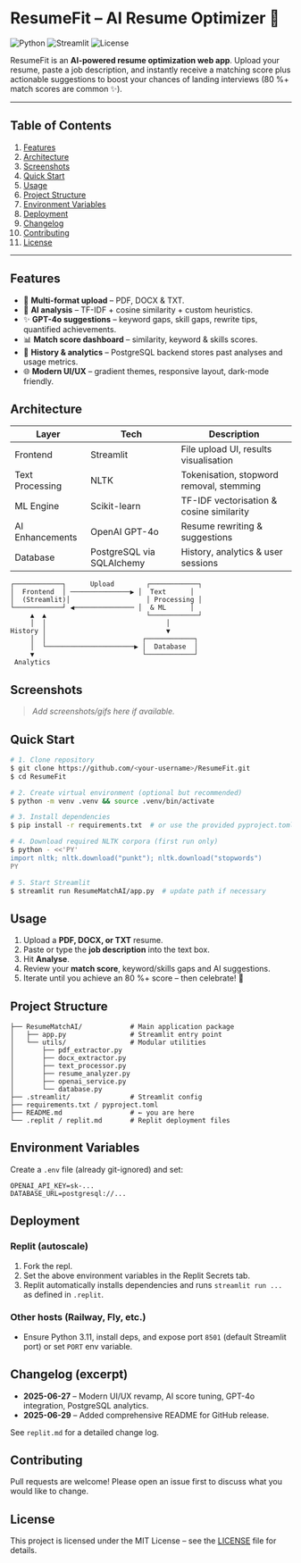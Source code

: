 # ResumeFit – AI Resume Optimizer 🚀

![Python](https://img.shields.io/badge/Python-3.11%2B-blue?logo=python)
![Streamlit](https://img.shields.io/badge/Streamlit-1.46%2B-orange?logo=streamlit)
![License](https://img.shields.io/badge/License-MIT-green)

ResumeFit is an **AI-powered resume optimization web app**. Upload your resume, paste a job description, and instantly receive a matching score plus actionable suggestions to boost your chances of landing interviews (80 %+ match scores are common ✨).

---

## Table of Contents
1. [Features](#features)
2. [Architecture](#architecture)
3. [Screenshots](#screenshots)
4. [Quick Start](#quick-start)
5. [Usage](#usage)
6. [Project Structure](#project-structure)
7. [Environment Variables](#environment-variables)
8. [Deployment](#deployment)
9. [Changelog](#changelog)
10. [Contributing](#contributing)
11. [License](#license)

---

## Features
- 📄 **Multi-format upload** – PDF, DOCX & TXT.
- 🧠 **AI analysis** – TF-IDF + cosine similarity + custom heuristics.
- ✨ **GPT-4o suggestions** – keyword gaps, skill gaps, rewrite tips, quantified achievements.
- 📊 **Match score dashboard** – similarity, keyword & skills scores.
- 💾 **History & analytics** – PostgreSQL backend stores past analyses and usage metrics.
- 🌐 **Modern UI/UX** – gradient themes, responsive layout, dark-mode friendly.

## Architecture
| Layer | Tech | Description |
|-------|------|-------------|
| Frontend | Streamlit | File upload UI, results visualisation |
| Text Processing | NLTK | Tokenisation, stopword removal, stemming |
| ML Engine | Scikit-learn | TF-IDF vectorisation & cosine similarity |
| AI Enhancements | OpenAI GPT-4o | Resume rewriting & suggestions |
| Database | PostgreSQL via SQLAlchemy | History, analytics & user sessions |

```
┌────────────┐      Upload        ┌────────────┐
│  Frontend  │ ───────────────▶ │  Text      │
│  (Streamlit)│                   │ Processing │
└────────────┘ ◀─────────────── │  & ML      │
     ▲  ▲                         └────────────┘
     │  │                              │
History │                              ▼
     │  │                        ┌────────────┐
     │  └──────────────────────▶ │  Database  │
     ▼                           └────────────┘
 Analytics
```

## Screenshots
> *Add screenshots/gifs here if available.*

## Quick Start
```bash
# 1. Clone repository
$ git clone https://github.com/<your-username>/ResumeFit.git
$ cd ResumeFit

# 2. Create virtual environment (optional but recommended)
$ python -m venv .venv && source .venv/bin/activate

# 3. Install dependencies
$ pip install -r requirements.txt  # or use the provided pyproject.toml with Poetry/UV

# 4. Download required NLTK corpora (first run only)
$ python - <<'PY'
import nltk; nltk.download("punkt"); nltk.download("stopwords")
PY

# 5. Start Streamlit
$ streamlit run ResumeMatchAI/app.py  # update path if necessary
```

## Usage
1. Upload a **PDF, DOCX, or TXT** resume.
2. Paste or type the **job description** into the text box.
3. Hit **Analyse**.
4. Review your **match score**, keyword/skills gaps and AI suggestions.
5. Iterate until you achieve an 80 %+ score – then celebrate! 🎉

## Project Structure
```
├── ResumeMatchAI/            # Main application package
│   ├── app.py                # Streamlit entry point
│   └── utils/                # Modular utilities
│       ├── pdf_extractor.py
│       ├── docx_extractor.py
│       ├── text_processor.py
│       ├── resume_analyzer.py
│       ├── openai_service.py
│       └── database.py
├── .streamlit/               # Streamlit config
├── requirements.txt / pyproject.toml
├── README.md                 # ← you are here
└── .replit / replit.md       # Replit deployment files
```

## Environment Variables
Create a `.env` file (already git-ignored) and set:
```
OPENAI_API_KEY=sk-...
DATABASE_URL=postgresql://...
```

## Deployment
### Replit (autoscale)
1. Fork the repl.
2. Set the above environment variables in the Replit Secrets tab.
3. Replit automatically installs dependencies and runs `streamlit run ...` as defined in `.replit`.

### Other hosts (Railway, Fly, etc.)
- Ensure Python 3.11, install deps, and expose port `8501` (default Streamlit port) or set `PORT` env variable.

## Changelog (excerpt)
- **2025-06-27** – Modern UI/UX revamp, AI score tuning, GPT-4o integration, PostgreSQL analytics.
- **2025-06-29** – Added comprehensive README for GitHub release.

See `replit.md` for a detailed change log.

## Contributing
Pull requests are welcome! Please open an issue first to discuss what you would like to change.

## License
This project is licensed under the MIT License – see the [LICENSE](LICENSE) file for details.
